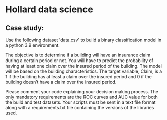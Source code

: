 # Hollard data science

## Case study:
Use the following dataset 'data.csv' to build a binary classification model in a python 3.9 environment.

The objective is to determine if a building will have an insurance claim during a certain period or not. You will have to predict the probability of having at least one claim over the insured period of the building. The model will be based on the building characteristics. The target variable, Claim, is a 1 if the building has at least a claim over the insured period and 0 if the building doesn’t have a claim over the insured period.

Please comment your code explaining your decision making process. The only mandatory requirements are the ROC curves and AUC value for both the build and test datasets.
Your scripts must be sent in a text file format along with a requirements.txt file containing the versions of the libraries used.
